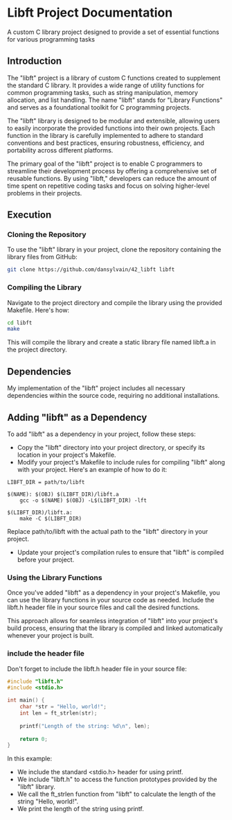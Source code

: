 # Libft Project Documentation
A custom C library project designed to provide a set of essential functions for various programming tasks

## Introduction
The "libft" project is a library of custom C functions created to supplement the standard C library. It provides a wide range of utility functions for common programming tasks, such as string manipulation, memory allocation, and list handling. The name "libft" stands for "Library Functions" and serves as a foundational toolkit for C programming projects.

The "libft" library is designed to be modular and extensible, allowing users to easily incorporate the provided functions into their own projects. Each function in the library is carefully implemented to adhere to standard conventions and best practices, ensuring robustness, efficiency, and portability across different platforms.

The primary goal of the "libft" project is to enable C programmers to streamline their development process by offering a comprehensive set of reusable functions. By using "libft," developers can reduce the amount of time spent on repetitive coding tasks and focus on solving higher-level problems in their projects.

## Execution
### Cloning the Repository

To use the "libft" library in your project, clone the repository containing the library files from GitHub:

```bash
git clone https://github.com/dansylvain/42_libft libft
```
### Compiling the Library
Navigate to the project directory and compile the library using the provided Makefile. Here's how:
```bash
cd libft
make
```
This will compile the library and create a static library file named libft.a in the project directory.
## Dependencies

My implementation of the "libft" project includes all necessary dependencies within the source code, requiring no additional installations.

## Adding "libft" as a Dependency

To add "libft" as a dependency in your project, follow these steps:

* Copy the "libft" directory into your project directory, or specify its location in your project's Makefile.
* Modify your project's Makefile to include rules for compiling "libft" along with your project. Here's an example of how to do it:

```make
LIBFT_DIR = path/to/libft

$(NAME): $(OBJ) $(LIBFT_DIR)/libft.a
    gcc -o $(NAME) $(OBJ) -L$(LIBFT_DIR) -lft

$(LIBFT_DIR)/libft.a:
    make -C $(LIBFT_DIR)
```
Replace path/to/libft with the actual path to the "libft" directory in your project.
* Update your project's compilation rules to ensure that "libft" is compiled before your project.

### Using the Library Functions
Once you've added "libft" as a dependency in your project's Makefile, you can use the library functions in your source code as needed. Include the libft.h header file in your source files and call the desired functions.

This approach allows for seamless integration of "libft" into your project's build process, ensuring that the library is compiled and linked automatically whenever your project is built.
### include the header file
Don't forget to include the libft.h header file in your source file:
```c
#include "libft.h"
#include <stdio.h>

int main() {
    char *str = "Hello, world!";
    int len = ft_strlen(str);
    
    printf("Length of the string: %d\n", len);
    
    return 0;
}
```
In this example:

* We include the standard <stdio.h> header for using printf.
* We include "libft.h" to access the function prototypes provided by the "libft" library.
* We call the ft_strlen function from "libft" to calculate the length of the string "Hello, world!".
* We print the length of the string using printf.

